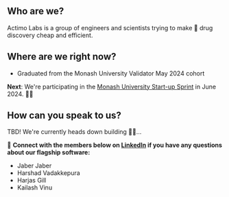 ## Who are we?
Actimo Labs is a group of engineers and scientists trying to make 💊 drug discovery cheap and efficient.

## Where are we right now?
- Graduated from the Monash University Validator May 2024 cohort

**Next**: We're participating in the [Monash University Start-up Sprint](https://www.monash.edu/entrepreneurship/programs/startup-sprint) in June 2024. 🏃‍♂️

## How can you speak to us?
TBD! We're currently heads down building 👷🏾...

🤝 **Connect with the members below on [LinkedIn](https://www.linkedin.com/feed/) if you have any questions about our flagship software:**

- Jaber Jaber
- Harshad Vadakkepura
- Harjas Gill
- Kailash Vinu
